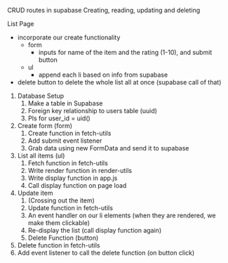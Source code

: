CRUD routes in supabase
Creating, reading, updating and deleting

List Page

-   incorporate our create functionality
    -   form
        -   inputs for name of the item and the rating (1-10), and submit button
    -   ul
        -   append each li based on info from supabase
-   delete button to delete the whole list all at once (supabase call of that)

1. Database Setup
    1. Make a table in Supabase
    2. Foreign key relationship to users table (uuid)
    3. Pls for user_id = uid()
2. Create form (form)
    1. Create function in fetch-utils
    2. Add submit event listener
    3. Grab data using new FormData and send it to supabase
3. List all items (ul)
    1. Fetch function in fetch-utils
    2. Write render function in render-utils
    3. Write display function in app.js
    4. Call display function on page load
4. Update item
    1. (Crossing out the item)
    2. Update function in fetch-utils
    3. An event handler on our li elements (when they are rendered, we make them clickable)
    4. Re-display the list (call display function again)
    5. Delete Function (button)
5. Delete function in fetch-utils
6. Add event listener to call the delete function (on button click)
